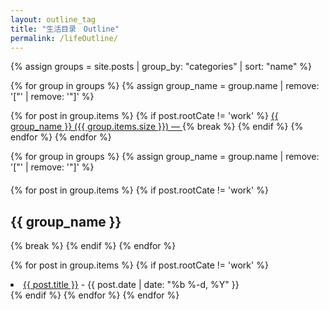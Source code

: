 ```yaml
---
layout: outline_tag
title: "生活目录　Outline"
permalink: /lifeOutline/
---
```


{% assign groups = site.posts | group_by: "categories" | sort: "name" %}

<div id='cat_cloud'>
{% for group in groups %}
{% assign group_name = group.name | remove: '["' | remove: '"]'  %}

{% for post in group.items %}
{% if post.rootCate != 'work' %}
  <a href="#{{ group_name }}" title="{{ group_name }}" rel="{{  group.items.size }}">{{ group_name }} ({{ group.items.size }}) — </a>
  {% break %}
  {% endif %}
{% endfor %}
{% endfor %}

{% for group in groups %}
{% assign group_name = group.name | remove: '["' | remove: '"]'  %}

  <div style="width:100%;height: auto;margin-top:20px;">
  {% for post in group.items %}
  {% if post.rootCate != 'work' %}
    <h2>{{ group_name }}</h2>
    {% break %}
    {% endif %}
  {% endfor %}

  {% for post in group.items %}
      {% if post.rootCate != 'work' %}
  			<li  class="listing-item"><a href="{{ post.url }}">{{ post.title  }}</a> - {{ post.date | date: "%b %-d, %Y" }}</li>
        {% endif %}
  {% endfor %}
{% endfor %}

</div>
</div>
